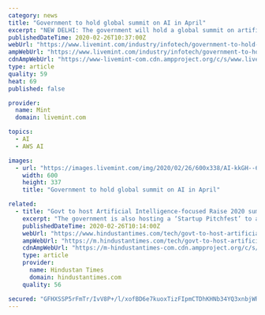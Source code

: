 ```yaml
---
category: news
title: "Government to hold global summit on AI in April"
excerpt: "NEW DELHI: The government will hold a global summit on artificial intelligence on 11-12 April to exchange ideas with the industry ... The summit will see participation from major tech companies including Intel, Microsoft and AWS in addition to researchers and scientists from Carnegie Mellon University, Stanford University and Indian Institute ..."
publishedDateTime: 2020-02-26T10:37:00Z
webUrl: "https://www.livemint.com/industry/infotech/government-to-hold-global-summit-on-ai-in-april-11582710062443.html"
ampWebUrl: "https://www.livemint.com/industry/infotech/government-to-hold-global-summit-on-ai-in-april/amp-11582710062443.html"
cdnAmpWebUrl: "https://www-livemint-com.cdn.ampproject.org/c/s/www.livemint.com/industry/infotech/government-to-hold-global-summit-on-ai-in-april/amp-11582710062443.html"
type: article
quality: 59
heat: 69
published: false

provider:
  name: Mint
  domain: livemint.com

topics:
  - AI
  - AWS AI

images:
  - url: "https://images.livemint.com/img/2020/02/26/600x338/AI-kkGH--621x414@LiveMint_1582711656144.jpg"
    width: 600
    height: 337
    title: "Government to hold global summit on AI in April"

related:
  - title: "Govt to host Artificial Intelligence-focused Raise 2020 summit in April"
    excerpt: "The government is also hosting a ‘Startup Pitchfest’ to allow startups to showcase their AI solutions and ideas at the summit. Here are the full details of the summit."
    publishedDateTime: 2020-02-26T10:14:00Z
    webUrl: "https://www.hindustantimes.com/tech/govt-to-host-artificial-intelligence-focused-raise-2020-summit-in-april/story-MxhpJjYwMK1gQ6co8J7mqJ.html"
    ampWebUrl: "https://m.hindustantimes.com/tech/govt-to-host-artificial-intelligence-focused-raise-2020-summit-in-april/story-MxhpJjYwMK1gQ6co8J7mqJ_amp.html"
    cdnAmpWebUrl: "https://m-hindustantimes-com.cdn.ampproject.org/c/s/m.hindustantimes.com/tech/govt-to-host-artificial-intelligence-focused-raise-2020-summit-in-april/story-MxhpJjYwMK1gQ6co8J7mqJ_amp.html"
    type: article
    provider:
      name: Hindustan Times
      domain: hindustantimes.com
    quality: 56

secured: "GFHXSSP5rFmTr/IvV8P+/l/xofBD6e7kuoxTizFIpmCTDhKHNb34YQ3xnbjWRqXhSy5ZpE80tif1MjM3cVTnODVf1BSgzikRhEJOXralBnh1uQhN2lbad8o+d/+VE0BTudegdyBEUwTYvhOzuvv0GWl0QsL689MXGt+q3Ly0AJerqO43dCLrBMNPi40LuVNXvNM+7neya2EnM2Ff084XJ5eUzqN8o9JsI+IdDbsjItdpAx3a/tNHXsTwxNNyVpYzptlrt48tqiOLCdOfKwbjC06CzrkciUSvCG1uTCe7a1cxJHoxKYVHGtptYlry0KIK;VBizLHXWVKNQ9gcUXL/N2w=="
---
```


